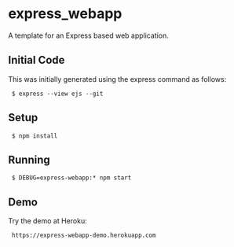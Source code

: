 # express_webapp

A template for an Express based web application.

## Initial Code

This was initially generated using the express command as follows:

     $ express --view ejs --git

## Setup
   
     $ npm install

## Running
   
     $ DEBUG=express-webapp:* npm start

## Demo

Try the demo at Heroku:

     https://express-webapp-demo.herokuapp.com
